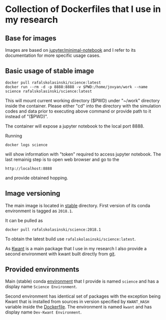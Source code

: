 # Collection of Dockerfiles that I use in my research

## Base for images

Images are based on [jupyter/minimal-notebook](https://github.com/jupyter/docker-stacks/tree/master/minimal-notebook) and I refer to its documentation for more specific usage cases.


## Basic usage of stable image

    docker pull rafalskolasinski/science:latest
    docker run --rm -d -p 8888:8888 -v $PWD:/home/jovyan/work --name science rafalskolasinski/science:latest

This will mount current working directory ($PWD) under "~/work" directory inside the container.
Please either "cd" into the directory with the simulation codes and data prior to executing above command or provide path to it instead of "($PWD)".

The container will expose a jupyter notebook to the local port 8888.

Running

    docker logs science

will show information with "token" required to access jupyter notebook.
The last remainig step is to open web browser and go to the

    http://localhost:8888

and provide obtained hopping.


## Image versioning
The main image is located in [stable](stable/) directory.
First version of its conda environment is tagged as ``2018.1``.

It can be pulled as

    docker pull rafalskolasinski/science:2018.1


To obtain the latest build use ``rafalskolasinski/science:latest``.

As [Kwant](https://kwant-project.org/) is a main package that I use in my research I also provide a second environment with kwant built directly from [git](https://gitlab.kwant-project.org/kwant/kwant).


## Provided environments
Main (stable) conda [environment](stable/environment.yml) that I provide is named ``science`` and has a
display name ``Science Environment``.

Second environment has identical set of packages with the exception being Kwant that is installed from sources in version specified by ``KWANT_HASH`` variable inside the [Dockerfile](stable/Dockerfile).
The environment is named ``kwant`` and has display name ``Dev-Kwant Environment``.
